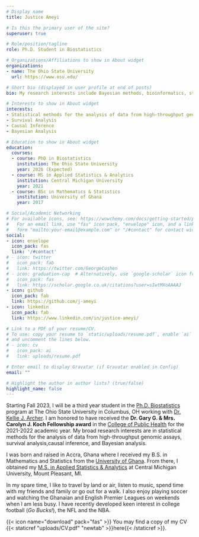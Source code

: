 ```yaml
---
# Display name
title: Justice Ameyi

# Is this the primary user of the site?
superuser: true

# Role/position/tagline
role: Ph.D. Student in Biostatistics

# Organizations/Affiliations to show in About widget
organizations:
- name: The Ohio State University
  url: https://www.osu.edu/

# Short bio (displayed in user profile at end of posts)
bio: My research interests include Bayesian methods, bioinformatics, statistical genetics, statistical computing and graphics.

# Interests to show in About widget
interests:
- Statistical methods for the analysis of data from high-throughput genomic assays 
- Survival Analysis
- Causal Inference
- Bayesian Analysis

# Education to show in About widget
education:
  courses:
  - course: PhD in Biostatistics
    institution: The Ohio State University
    year: 2026 (Expected)
  - course: MS in Applied Statistics & Analytics
    institution: Central Michigan University
    year: 2021
  - course: BSc in Mathematics & Statistics
    institution: University of Ghana
    year: 2017

# Social/Academic Networking
# For available icons, see: https://wowchemy.com/docs/getting-started/page-builder/#icons
#   For an email link, use "fas" icon pack, "envelope" icon, and a link in the
#   form "mailto:your-email@example.com" or "/#contact" for contact widget.
social:
- icon: envelope
  icon_pack: fas
  link: '/#contact'
# - icon: twitter
#   icon_pack: fab
#   link: https://twitter.com/GeorgeCushen
# - icon: graduation-cap  # Alternatively, use `google-scholar` icon from `ai` icon pack
#   icon_pack: fas
#   link: https://scholar.google.co.uk/citations?user=sIwtMXoAAAAJ
- icon: github
  icon_pack: fab
  link: https://github.com/j-ameyi
- icon: linkedin
  icon_pack: fab
  link: https://www.linkedin.com/in/justice-ameyi/

# Link to a PDF of your resume/CV.
# To use: copy your resume to `static/uploads/resume.pdf`, enable `ai` icons in `params.toml`, 
# and uncomment the lines below.
# - icon: cv
#   icon_pack: ai
#   link: uploads/resume.pdf

# Enter email to display Gravatar (if Gravatar enabled in Config)
email: ""

# Highlight the author in author lists? (true/false)
highlight_name: false
---
```


Starting Fall 2023, I will be a third year student in the [Ph.D. Biostatistics](https://biostatprograms.osu.edu/) program at The Ohio State University in Columbus, OH working with [Dr. Kellie J. Archer](https://cph.osu.edu/people/karcher). I am honored to have received the **Dr. Gary G. & Mrs. Carolyn J. Koch Fellowship award** in the [College of Public Health](https://cph.osu.edu/) for the 2021-2022 academic year. My broad research interests are in statistical methods for the analysis of data from high-throughput genomic assays, survival analysis,causal inference, and Bayesian analysis.

I was born and raised in Accra, Ghana where I received my B.S. in Mathematics and Statistics from the [University of Ghana](https://www.ug.edu.gh/). From there, I obtained my [M.S. in Applied Statistics & Analytics](https://www.cmich.edu/colleges/se/STAD/graduateprograms/misappliedstatisticsandanalytics/Pages/default.aspx) at Central Michigan University, Mount Pleasant, MI.

In my spare time, I like to travel by land or air, listen to music, spend time with my friends and family or go out for a walk. I also enjoy playing soccer and watching the Ghanaian and English Premier Leagues on weekends when I am less busy. I have recently developed keen interest in college football (*Go Bucks!*), the NFL and the NBA. 

 {{< icon name="download" pack="fas" >}} You may find a copy of my CV {{< staticref "uploads/CV.pdf" "newtab" >}}here{{< /staticref >}}. 
